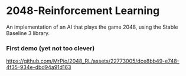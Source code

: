 # 2048-Reinforcement Learning
An implementation of an AI that plays the game 2048, using the Stable Baseline 3 library. 

### First demo (yet not too clever)

https://github.com/MrPio/2048_RL/assets/22773005/dce8bb49-e748-4f35-934e-dbd94a91d163

